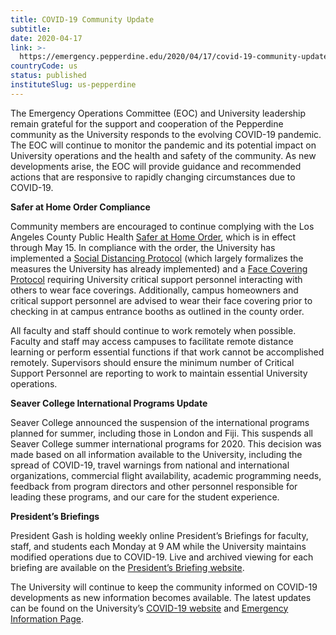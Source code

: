 ```yaml
---
title: COVID-19 Community Update
subtitle: 
date: 2020-04-17
link: >-
  https://emergency.pepperdine.edu/2020/04/17/covid-19-community-update-april-17/
countryCode: us
status: published
instituteSlug: us-pepperdine
---
```

The Emergency Operations Committee (EOC) and University leadership remain grateful for the support and cooperation of the Pepperdine community as the University responds to the evolving COVID-19 pandemic. The EOC will continue to monitor the pandemic and its potential impact on University operations and the health and safety of the community. As new developments arise, the EOC will provide guidance and recommended actions that are responsive to rapidly changing circumstances due to COVID-19.

 **Safer at Home Order Compliance**

Community members are encouraged to continue complying with the Los Angeles County Public Health [Safer at Home Order](https://covid19.lacounty.gov/wp-content/uploads/HOO_Safer-at-Home-Order-for-Control-of-COVID_04102020.pdf), which is in effect through May 15. In compliance with the order, the University has implemented a [Social Distancing Protocol](https://www.pepperdine.edu/coronavirus/content/la-county-social-distancing-protocol.pdf) (which largely formalizes the measures the University has already implemented) and a [Face Covering Protocol](https://www.pepperdine.edu/coronavirus/interim-face-covering-protocol.htm) requiring University critical support personnel interacting with others to wear face coverings. Additionally, campus homeowners and critical support personnel are advised to wear their face covering prior to checking in at campus entrance booths as outlined in the  county order.

All faculty and staff should continue to work remotely when possible. Faculty and staff may access campuses to facilitate remote distance learning or perform essential functions if that work cannot be accomplished remotely. Supervisors should ensure the minimum number of Critical Support Personnel are reporting to work to maintain essential University operations.

 **Seaver College International Programs Update**

Seaver College announced the suspension of the international programs planned for summer, including those in London and Fiji. This suspends all Seaver College summer international programs for 2020. This decision was made based on all information available to the University, including the spread of COVID-19, travel warnings from national and international organizations, commercial flight availability, academic programming needs, feedback from program directors and other personnel responsible for leading these programs, and our care for the student experience. 

 **President’s Briefings**

President Gash is holding weekly online President’s Briefings for faculty, staff, and students each Monday at 9 AM while the University maintains modified operations due to COVID-19. Live and archived viewing for each briefing are available on the [President’s Briefing website](https://www.pepperdine.edu/about/administration/president/briefings/).

The University will continue to keep the community informed on COVID-19 developments as new information becomes available. The latest updates can be found on the University’s [COVID-19 website](https://www.pepperdine.edu/coronavirus/) and [Emergency Information Page](https://emergency.pepperdine.edu/).
